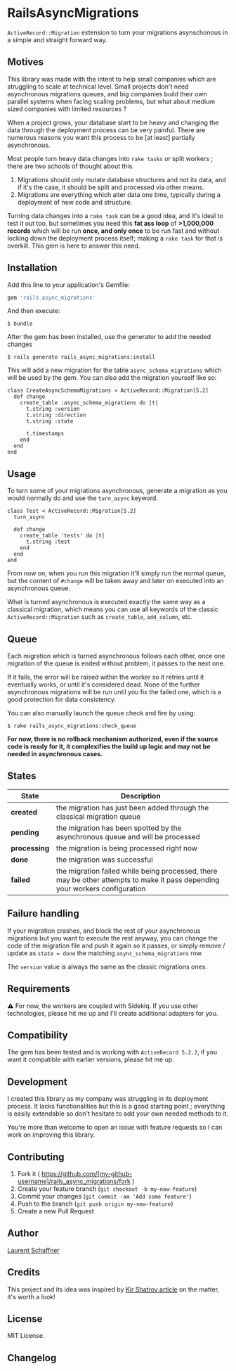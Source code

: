 # RailsAsyncMigrations

`ActiveRecord::Migration` extension to turn your migrations asynschonous in a simple and straight forward way.

## Motives

This library was made with the intent to help small companies which are struggling to scale at technical level. Small projects don't need asynchronous migrations queues, and big companies build their own parallel systems when facing scaling problems, but what about medium sized companies with limited resources ?

When a project grows, your database start to be heavy and changing the data through the deployment process can be very painful. There are numerous reasons you want this process to be [at least] partially asynchronous.

Most people turn heavy data changes into `rake tasks` or split workers ; there are two schools of thought about this.

1. Migrations should only mutate database structures and not its data, and if it's the case, it should be split and processed via other means.
2. Migrations are everything which alter data one time, typically during a deployment of new code and structure.

Turning data changes into a `rake task` can be a good idea, and it's ideal to test it out too, but sometimes you need this **fat ass loop** of **>1,000,000 records** which will be run **once, and only once** to be run fast and without locking down the deployment process itself; making a `rake task` for that is overkill. This gem is here to answer this need.

## Installation

Add this line to your application's Gemfile:

```ruby
gem 'rails_async_migrations'
```

And then execute:

    $ bundle

After the gem has been installed, use the generator to add the needed changes

    $ rails generate rails_async_migrations:install

This will add a new migration for the table `async_schema_migrations` which will be used by the gem. You can also add the migration yourself like so:

```
class CreateAsyncSchemaMigrations < ActiveRecord::Migration[5.2]
  def change
    create_table :async_schema_migrations do |t|
      t.string :version
      t.string :direction
      t.string :state

      t.timestamps
    end
  end
end
```

## Usage

To turn some of your migrations asynchronous, generate a migration as you would normally do and use the `turn_async` keyword.

```
class Test < ActiveRecord::Migration[5.2]
  turn_async

  def change
    create_table 'tests' do |t|
      t.string :test
    end
  end
end
```

From now on, when you run this migration it'll simply run the normal queue, but the content of `#change` will be taken away and later on executed into an asynchronous queue.

What is turned asynchronous is executed exactly the same way as a classical migration, which means you can use all keywords of the classic `ActiveRecord::Migration` such as `create_table`, `add_column`, etc.

## Queue

Each migration which is turned asynchronous follows each other, once one migration of the queue is ended without problem, it passes to the next one.

If it fails, the error will be raised within the worker so it retries until it eventually works, or until it's considered dead. None of the further asynchronous migrations will be run until you fix the failed one, which is a good protection for data consistency.

You can also manually launch the queue check and fire by using:

    $ rake rails_async_migrations:check_queue

**For now, there is no rollback mechanism authorized, even if the source code is ready for it, it complexifies the build up logic and may not be needed in asynchronous cases.**

## States

| State          | Description                                                                                                                  |
| -------------- | ---------------------------------------------------------------------------------------------------------------------------- |
| **created**    | the migration has just been added through the classical migration queue                                                      |
| **pending**    | the migration has been spotted by the asynchronous queue and will be processed                                               |
| **processing** | the migration is being processed right now                                                                                   |
| **done**       | the migration was successful                                                                                                 |
| **failed**     | the migration failed while being processed, there may be other attempts to make it pass depending your workers configuration |

## Failure handling

If your migration crashes, and block the rest of your asynchronous migrations but you want to execute the rest anyway, you can change the code of the migration file and push it again so it passes, or simply remove / update as `state = done` the matching `async_schema_migrations` row.

The `version` value is always the same as the classic migrations ones.

## Requirements

⚠ For now, the workers are coupled with Sidekiq. If you use other technologies, please hit me up and I'll create additional adapters for you.

## Compatibility

The gem has been tested and is working with `ActiveRecord 5.2.2`, if you want it compatible with earlier versions, please hit me up.

## Development

I created this library as my company was struggling in its deployment process. It lacks functionalities but this is a good starting point ; everything is easily extendable so don't hesitate to add your own needed methods to it.

You're more than welcome to open an issue with feature requests so I can work on improving this library.

## Contributing

1. Fork it ( https://github.com/[my-github-username]/rails_async_migrations/fork )
2. Create your feature branch (`git checkout -b my-new-feature`)
3. Commit your changes (`git commit -am 'Add some feature'`)
4. Push to the branch (`git push origin my-new-feature`)
5. Create a new Pull Request

## Author

[Laurent Schaffner](http://www.laurentschaffner.com)

## Credits

This project and its idea was inspired by [Kir Shatrov article](https://kirshatrov.com/2018/04/01/async-migrations/) on the matter, it's worth a look!

## License

MIT License.

## Changelog
